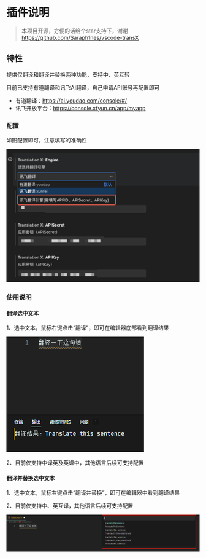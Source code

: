 # 插件说明

> 本项目开源，方便的话给个star支持下，谢谢
> https://github.com/Saraph1nes/vscode-transX

## 特性

提供仅翻译和翻译并替换两种功能，支持中、英互转

目前已支持有道翻译和讯飞AI翻译，自己申请API账号再配置即可

- 有道翻译：https://ai.youdao.com/console/#/
- 讯飞开放平台：https://console.xfyun.cn/app/myapp

### 配置

如图配置即可，注意填写的准确性

![tran1.png](./images/introduce.png)

### 使用说明

#### 翻译选中文本

1、选中文本，鼠标右键点击“翻译”，即可在编辑器底部看到翻译结果

![tran1.png](./images/tran1.png)

2、目前仅支持中译英及英译中，其他语言后续可支持配置

#### 翻译并替换选中文本

1、选中文本，鼠标右键点击“翻译并替换”，即可在编辑器中看到翻译结果

2、目前仅支持中、英互译，其他语言后续可支持配置

![tran2.png](./images/tran2.png)